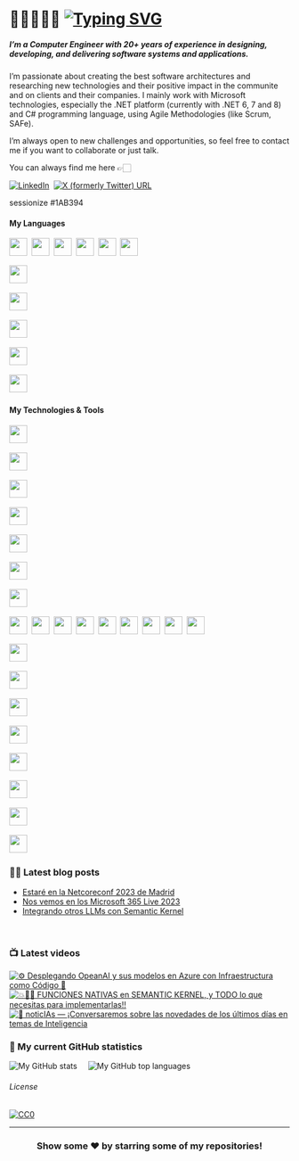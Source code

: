 # 👋🏻👨🏻‍💻 [![Typing SVG](https://readme-typing-svg.demolab.com?font=VT323&size=70&duration=2800&pause=10000&color=719B79&multiline=true&random=false&width=920&height=85&lines=Hi+there!+I'm+Rodrigo+Liberoff)](https://git.io/typing-svg)

##### I’m a Computer Engineer with 20+ years of experience in designing, developing, and delivering software systems and applications.

I’m passionate about creating the best software architectures and researching new technologies and their positive impact in the communite and on clients and their companies. I mainly work with Microsoft technologies, especially the .NET platform (currently with .NET 6, 7 and 8) and C# programming language, using Agile Methodologies (like Scrum, SAFe).

I’m always open to new challenges and opportunities, so feel free to contact me if you want to collaborate or just talk. 

You can always find me here 👉🏻

[![LinkedIn](https://img.shields.io/badge/LinkedIn-0077B5?style=for-the-badge&logo=linkedin&logoColor=white)](https://www.linkedin.com/in/rliberoff/)&nbsp;
[![X (formerly Twitter) URL](https://img.shields.io/badge/follow_me-000?style=for-the-badge&logo=X)](https://twitter.com/rliberoff)

sessionize #1AB394

#### My Languages

<p float="left">
  <img height="32" width="32" src="https://cdn.simpleicons.org/csharp/512BD4" />&nbsp;
  <img height="32" width="32" src="https://cdn.simpleicons.org/javascript/F7DF1E" />&nbsp;
  <img height="32" width="32" src="https://cdn.simpleicons.org/typescript/3178C6" />&nbsp;
  <img height="32" width="32" src="https://cdn.simpleicons.org/html5/E34F26" />&nbsp;
<img height="32" width="32" src="https://cdn.simpleicons.org/uml/FABD14" />&nbsp;
<img height="32" width="32" src="https://cdn.simpleicons.org/dotenv/ECD53F" />&nbsp;

<img height="32" width="32" src="https://cdn.simpleicons.org/css3/1572B6" />&nbsp;

<img height="32" width="32" src="https://cdn.simpleicons.org/python/3776AB" />&nbsp;



<img height="32" width="32" src="https://cdn.simpleicons.org/linux/FCC624" />&nbsp;

<img height="32" width="32" src="https://cdn.simpleicons.org/linux/FCC624" />&nbsp;

<img height="32" width="32" src="https://cdn.simpleicons.org/windows/0078D4" />&nbsp;

  
</p>

#### My Technologies & Tools

<p float="left">

<img height="32" width="32" src="https://cdn.simpleicons.org/dapr/5391FE" />&nbsp;


<img height="32" width="32" src="https://cdn.simpleicons.org/googlechrome/4285F4" />&nbsp;

<img height="32" width="32" src="https://cdn.simpleicons.org/azuredevops/0078D7" />&nbsp;

<img height="32" width="32" src="https://cdn.simpleicons.org/microsoftedge/0078D7" />&nbsp;

<img height="32" width="32" src="https://cdn.simpleicons.org/microsoftazure/0078D4" />&nbsp;

<img height="32" width="32" src="https://cdn.simpleicons.org/nuget/004880" />&nbsp;

<img height="32" width="32" src="https://cdn.simpleicons.org/powershell/5391FE" />&nbsp;


  
  <img height="32" width="32" src="https://cdn.simpleicons.org/npm/CB3837" />&nbsp;
  <img height="32" width="32" src="https://cdn.simpleicons.org/git/F05032" />&nbsp;
  <img height="32" width="32" src="https://cdn.simpleicons.org/brave/FB542B" />&nbsp;
  <img height="32" width="32" src="https://cdn.simpleicons.org/firefox/FF7139" />&nbsp;
  <img height="32" width="32" src="https://cdn.simpleicons.org/postman/FF6C37" />&nbsp;
<img height="32" width="32" src="https://cdn.simpleicons.org/jupyter/F37626" />&nbsp;
<img height="32" width="32" src="https://cdn.simpleicons.org/prettier/F7B93E" />&nbsp;
<img height="32" width="32" src="https://cdn.simpleicons.org/swagger/85EA2D" />&nbsp;
<img height="32" width="32" src="https://cdn.simpleicons.org/openapiinitiative/6BA539" />&nbsp;

<img height="32" width="32" src="https://cdn.simpleicons.org/nodedotjs/339933" />&nbsp;

<img height="32" width="32" src="https://cdn.simpleicons.org/notepadplusplus/90E59A" />&nbsp;

<img height="32" width="32" src="https://cdn.simpleicons.org/docker/2496ED" />&nbsp;



<img height="32" width="32" src="https://cdn.simpleicons.org/scpfoundation/000000/FFFFFF" />&nbsp;

<img height="32" width="32" src="https://cdn.simpleicons.org/startrek/FFE200" />&nbsp;

<img height="32" width="32" src="https://cdn.simpleicons.org/pexels/05A081" />&nbsp;

<img height="32" width="32" src="https://cdn.simpleicons.org/canva/00C4CC" />&nbsp;

<img height="32" width="32" src="https://cdn.simpleicons.org/visualstudiocode/007ACC" />&nbsp;


  
</p>

### ✍🏻 Latest blog posts

<!-- BLOGPOSTS:START -->
- [Estaré en la Netcoreconf 2023 de Madrid](https://codertectura.com//posts/nos-vemos-en-la-net-core-conf-2023-madrid)
- [Nos vemos en los Microsoft 365 Live 2023](https://codertectura.com//posts/nos-vemos-en-microsoft-365-live-2023)
- [Integrando otros LLMs con Semantic Kernel](https://codertectura.com//posts/integrando-otros-llms-con-semantic-kernel)
<!-- BLOGPOSTS:END -->

&nbsp;&nbsp;&nbsp;<img height="16" src="https://img.shields.io/badge/rss-F88900?style=for-the-badge&logo=rss&logoColor=white" />


### 📺 Latest videos
<!-- BEGIN YOUTUBE-CARDS -->
[![⚙️ Desplegando OpeanAI y sus modelos en Azure con Infraestructura como Código 🦾](https://ytcards.demolab.com/?id=QVcGvtJ3vRc&title=%E2%9A%99%EF%B8%8F+Desplegando+OpeanAI+y+sus+modelos+en+Azure+con+Infraestructura+como+C%C3%B3digo+%F0%9F%A6%BE&lang=en&timestamp=1695049230&background_color=%230d1117&title_color=%23ffffff&stats_color=%23dedede&max_title_lines=2&width=250&border_radius=5 "⚙️ Desplegando OpeanAI y sus modelos en Azure con Infraestructura como Código 🦾")](https://www.youtube.com/watch?v=QVcGvtJ3vRc)
[![💥🫵🏻 FUNCIONES NATIVAS en SEMANTIC KERNEL, y TODO lo que necesitas para implementarlas‼️](https://ytcards.demolab.com/?id=mSJa0oaS_XE&title=%F0%9F%92%A5%F0%9F%AB%B5%F0%9F%8F%BB+FUNCIONES+NATIVAS+en+SEMANTIC+KERNEL%2C+y+TODO+lo+que+necesitas+para+implementarlas%E2%80%BC%EF%B8%8F&lang=en&timestamp=1689260435&background_color=%230d1117&title_color=%23ffffff&stats_color=%23dedede&max_title_lines=2&width=250&border_radius=5 "💥🫵🏻 FUNCIONES NATIVAS en SEMANTIC KERNEL, y TODO lo que necesitas para implementarlas‼️")](https://www.youtube.com/watch?v=mSJa0oaS_XE)
[![📢 noticIAs — ¡Conversaremos sobre las novedades de los últimos días en temas de Inteligencia](https://ytcards.demolab.com/?id=ARUDgt6kB6g&title=%F0%9F%93%A2+noticIAs+%E2%80%94+%C2%A1Conversaremos+sobre+las+novedades+de+los+%C3%BAltimos+d%C3%ADas+en+temas+de+Inteligencia&lang=en&timestamp=1688490821&background_color=%230d1117&title_color=%23ffffff&stats_color=%23dedede&max_title_lines=2&width=250&border_radius=5 "📢 noticIAs — ¡Conversaremos sobre las novedades de los últimos días en temas de Inteligencia")](https://www.youtube.com/watch?v=ARUDgt6kB6g)
<!-- END YOUTUBE-CARDS -->

### 📐 My current GitHub statistics

![My GitHub stats](https://github-readme-stats.vercel.app/api?username=rliberoff&rank_icon=github&show_icons=true&theme=gotham)
&nbsp;&nbsp;&nbsp;
![My GitHub top languages](https://github-readme-stats.vercel.app/api/top-langs/?username=rliberoff&layout=compact&show_icons=true&theme=gotham)



###### License

[![CC0](https://licensebuttons.net/p/zero/1.0/88x31.png)](https://creativecommons.org/publicdomain/zero/1.0/)

<hr>
<div align="center">

### Show some ❤️ by starring some of my repositories!

</div>

